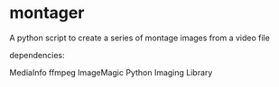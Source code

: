 montager
========

A python script to create a series of montage images from a video file

dependencies:

MediaInfo
ffmpeg
ImageMagic
Python Imaging Library
